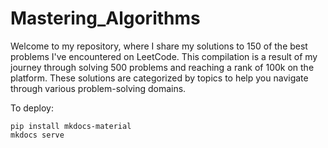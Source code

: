 # Mastering_Algorithms
Welcome to my repository, where I share my solutions to 150 of the best problems I've encountered on LeetCode. This compilation is a result of my journey through solving 500 problems and reaching a rank of 100k on the platform. These solutions are categorized by topics to help you navigate through various problem-solving domains.

To deploy:
```
pip install mkdocs-material
mkdocs serve
```

